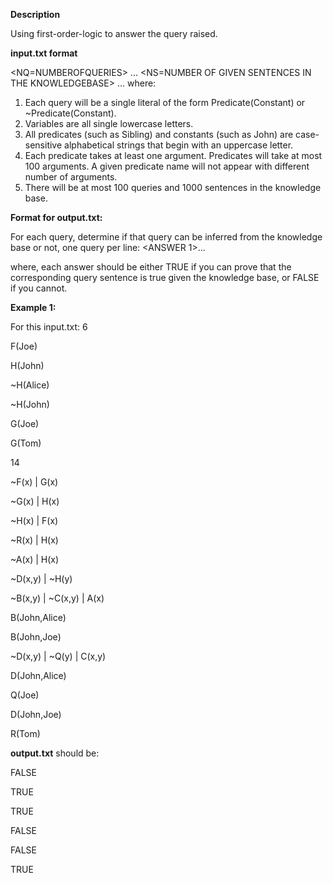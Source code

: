 **Description**

Using first-order-logic to answer the query raised.

**input.txt format**

<NQ=NUMBEROFQUERIES>
<QUERY1>
...
<QUERYNQ>
<NS=NUMBER OF GIVEN SENTENCES IN THE KNOWLEDGEBASE>
<SENTENCE1>
...
<SENTENCENS>
where:

1. Each query will be a single literal of the form Predicate(Constant) or ~Predicate(Constant).
2. Variables are all single lowercase letters.
3. All predicates (such as Sibling) and constants (such as John) are case-sensitive alphabetical strings that begin with an uppercase letter.
4. Each predicate takes at least one argument. Predicates will take at most 100 arguments. A given predicate name will not appear with different number of arguments.
5. There will be at most 100 queries and 1000 sentences in the knowledge base.

**Format for output.txt:**

For each query, determine if that query can be inferred from the knowledge base or not, one query per line:
<ANSWER 1>...
<ANSWER NQ>

where, each answer should be either TRUE if you can prove that the corresponding query sentence is true given the knowledge base, or FALSE if you cannot.

**Example 1:**

For this input.txt:
6

F(Joe)

H(John)

~H(Alice)

~H(John)

G(Joe)

G(Tom)

14

~F(x) | G(x)

~G(x) | H(x)

~H(x) | F(x)

~R(x) | H(x)

~A(x) | H(x)

~D(x,y) | ~H(y)

~B(x,y) | ~C(x,y) | A(x)

B(John,Alice)

B(John,Joe)

~D(x,y) | ~Q(y) | C(x,y)

D(John,Alice)

Q(Joe)

D(John,Joe)

R(Tom)

**output.txt**  should be:

FALSE

TRUE

TRUE

FALSE

FALSE

TRUE
